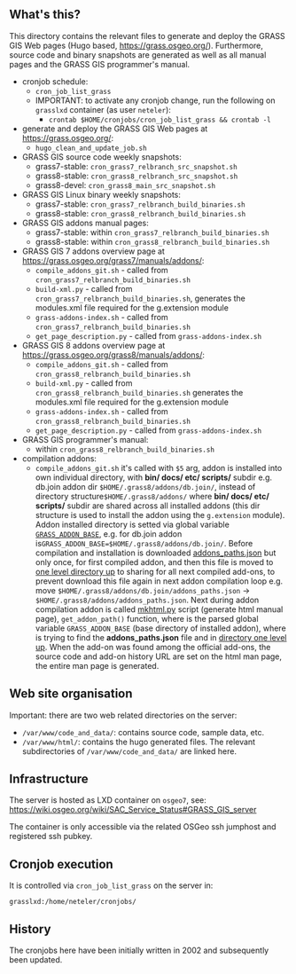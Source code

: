 ## What's this?

This directory contains the relevant files to generate and deploy the GRASS GIS Web pages (Hugo based, https://grass.osgeo.org/). Furthermore, source code and binary snapshots are generated as well as all manual pages and the GRASS GIS programmer's manual.

- cronjob schedule:
    - `cron_job_list_grass`
    - IMPORTANT: to activate any cronjob change, run the following on `grasslxd` container (as user `neteler`):
        - `crontab $HOME/cronjobs/cron_job_list_grass && crontab -l`
- generate and deploy the GRASS GIS Web pages at https://grass.osgeo.org/:
    - `hugo_clean_and_update_job.sh`
- GRASS GIS source code weekly snapshots:
    - grass7-stable: `cron_grass7_relbranch_src_snapshot.sh`
    - grass8-stable: `cron_grass8_relbranch_src_snapshot.sh`
    - grass8-devel: `cron_grass8_main_src_snapshot.sh`
- GRASS GIS Linux binary weekly snapshots:
    - grass7-stable: `cron_grass7_relbranch_build_binaries.sh`
    - grass8-stable: `cron_grass8_relbranch_build_binaries.sh`
- GRASS GIS addons manual pages:
    - grass7-stable: within `cron_grass7_relbranch_build_binaries.sh`
    - grass8-stable: within `cron_grass8_relbranch_build_binaries.sh`
- GRASS GIS 7 addons overview page at https://grass.osgeo.org/grass7/manuals/addons/:
    - `compile_addons_git.sh` - called from `cron_grass7_relbranch_build_binaries.sh`
    - `build-xml.py` - called from `cron_grass7_relbranch_build_binaries.sh`,
    generates the modules.xml file required for the g.extension module
    - `grass-addons-index.sh` - called from `cron_grass7_relbranch_build_binaries.sh`
    - `get_page_description.py` - called from `grass-addons-index.sh`
- GRASS GIS 8 addons overview page at https://grass.osgeo.org/grass8/manuals/addons/:
    - `compile_addons_git.sh` - called from `cron_grass8_relbranch_build_binaries.sh`
    - `build-xml.py` - called from `cron_grass8_relbranch_build_binaries.sh`
    generates the modules.xml file required for the g.extension module
    - `grass-addons-index.sh` - called from `cron_grass8_relbranch_build_binaries.sh`
    - `get_page_description.py` - called from `grass-addons-index.sh`
- GRASS GIS programmer's manual:
    - within `cron_grass8_relbranch_build_binaries.sh`
- compilation addons:
  - `compile_addons_git.sh` it's called with `$5` arg, addon is
installed into own individual directory, with **bin/ docs/ etc/ scripts/**
subdir e.g. db.join addon dir `$HOME/.grass8/addons/db.join/`, instead of
directory structure`$HOME/.grass8/addons/` where **bin/ docs/ etc/ scripts/**
subdir are shared across all installed addons (this dir structure is used
to install the addon using the `g.extension` module). Addon installed directory
is setted via global variable [`GRASS_ADDON_BASE`](https://github.com/OSGeo/grass-addons/pull/656/commits/8c08184415ec32fe409bf09b2599b0506d7650ab#diff-f0fc8363c0e166fdbe9eecb74a9e261498ec0bbf15500e56b1bb1b5ba7afb900L119),
e.g. for db.join addon is`GRASS_ADDON_BASE=$HOME/.grass8/addons/db.join/`.
Before compilation and installation is downloaded [addons_paths.json](https://github.com/OSGeo/grass-addons/pull/656/commits/8c08184415ec32fe409bf09b2599b0506d7650ab#diff-f0fc8363c0e166fdbe9eecb74a9e261498ec0bbf15500e56b1bb1b5ba7afb900R128)
but only once, for first compiled addon, and then this file is moved to
[one level directory up](https://github.com/OSGeo/grass-addons/pull/656/commits/8c08184415ec32fe409bf09b2599b0506d7650ab#diff-f0fc8363c0e166fdbe9eecb74a9e261498ec0bbf15500e56b1bb1b5ba7afb900R133)
to sharing for all next compiled add-ons, to prevent download this file
again in next addon compilation loop e.g. move
`$HOME/.grass8/addons/db.join/addons_paths.json` -> `$HOME/.grass8/addons/addons_paths.json`.
Next during addon compilation addon is called
[mkhtml.py](https://github.com/OSGeo/grass/blob/main/utils/mkhtml.py)
script (generate html manual page), `get_addon_path()` function, where is
the parsed global variable `GRASS_ADDON_BASE` (base directory of installed
addon), where is trying to find the **addons_paths.json** file and in
[directory one level up](https://github.com/OSGeo/grass/pull/2054/commits/5a374101a825c451675d18b0d59e6ac99ee6cb02#diff-3e1684c5c5d40b273b6488a9b5a5558f556d2bcf2973ba5106b6125e01aa6959R314).
When the add-on was found among the official add-ons, the source code
and add-on history URL are set on the html man page, the entire man
page is generated.

## Web site organisation

Important: there are two web related directories on the server:

- `/var/www/code_and_data/`: contains source code, sample data, etc.
- `/var/www/html/`: contains the hugo generated files. The relevant subdirectories of `/var/www/code_and_data/` are linked here.

## Infrastructure

The server is hosted as LXD container on `osgeo7`, see: https://wiki.osgeo.org/wiki/SAC_Service_Status#GRASS_GIS_server

The container is only accessible via the related OSGeo ssh jumphost and registered ssh pubkey.

## Cronjob execution

It is controlled via `cron_job_list_grass` on the server in:

```
grasslxd:/home/neteler/cronjobs/
```

## History

The cronjobs here have been initially written in 2002 and subsequently been updated.
